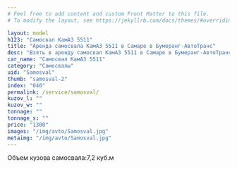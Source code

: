 ```yaml
---
# Feel free to add content and custom Front Matter to this file.
# To modify the layout, see https://jekyllrb.com/docs/themes/#overriding-theme-defaults

layout: model
h123: "Самосвал КамАЗ 5511"
title: "Аренда самосвала КамАЗ 5511 в Самаре в Бумеранг-АвтоТранс"
desc: "Взять в аренду самосвал КамАЗ 5511 в Самаре в Бумеранг-АвтоТранс"
car_name: "Самосвал КамАЗ 5511"
category: "Самосвалы"
uid: "Samosval"
thumb: "samosval-2"
index: "040"
permalink: /service/samosval/
kuzov_l: ""
kuzov_w: ""
tonnage: ""
tonnage_s: ""
price: "1300"
images: "/img/avto/Samosval.jpg"
metaimg: "/img/avto/Samosval.jpg"
---
```


<span>Объем кузова самосвала:</span><span>7,2 куб.м</span>
